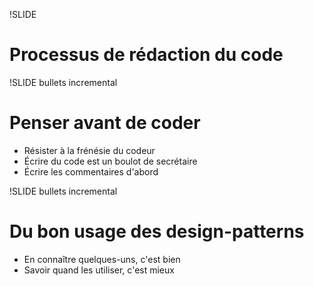 !SLIDE

# Processus de rédaction du code #

!SLIDE bullets incremental

# Penser avant de coder #

* Résister à la frénésie du codeur
* Écrire du code est un boulot de secrétaire
* Écrire les commentaires d'abord

!SLIDE bullets incremental

# Du bon usage des design-patterns #

* En connaître quelques-uns, c'est bien
* Savoir quand les utiliser, c'est mieux
